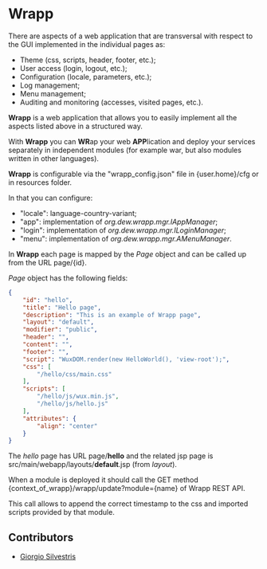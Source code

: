 # Wrapp

There are aspects of a web application that are transversal with respect to the GUI implemented in the individual pages as:

* Theme (css, scripts, header, footer, etc.);
* User access (login, logout, etc.);
* Configuration (locale, parameters, etc.);
* Log management;
* Menu management;
* Auditing and monitoring (accesses, visited pages, etc.).

**Wrapp** is a web application that allows you to easily implement all the aspects listed above in a structured way.

With **Wrapp** you can **WR**ap your web **APP**lication and deploy your services separately in independent modules (for example war, but also modules written in other languages).

**Wrapp** is configurable via the "wrapp_config.json" file in {user.home}/cfg or in resources folder.

In that you can configure:

* "locale": language-country-variant;
* "app": implementation of *org.dew.wrapp.mgr.IAppManager*;
* "login": implementation of *org.dew.wrapp.mgr.ILoginManager*;
* "menu": implementation of *org.dew.wrapp.mgr.AMenuManager*.

In **Wrapp** each page is mapped by the *Page* object and can be called up from the URL page/{id}.

*Page* object has the following fields:

```json
{
	"id": "hello",
	"title": "Hello page",
	"description": "This is an example of Wrapp page",
	"layout": "default",
	"modifier": "public",
	"header": "",
	"content": "",
	"footer": "",
	"script": "WuxDOM.render(new HelloWorld(), 'view-root');",
	"css": [
		"/hello/css/main.css"
	],
	"scripts": [
		"/hello/js/wux.min.js",
		"/hello/js/hello.js"
	],
	"attributes": {
		"align": "center"
	}
}
```

The *hello* page has URL page/**hello** and the related jsp page is src/main/webapp/layouts/**default**.jsp (from *layout*).

When a module is deployed it should call the GET method {context_of_wrapp}/wrapp/update?module={name} of Wrapp REST API.

This call allows to append the correct timestamp to the css and imported scripts provided by that module.

## Contributors

* [Giorgio Silvestris](https://github.com/giosil)
